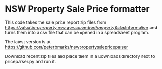  # NSW Property Sale Price formatter

 This code takes the sale price report zip files from https://valuation.property.nsw.gov.au/embed/propertySalesInformation and turns them into a csv file that can be opened in a spreadsheet program.

 The latest version is at https://github.com/peterbmarks/nswpropertysalepriceparser

 Download recent zip files and place them in a Downloads directory next to priceparser.py and run it.

 